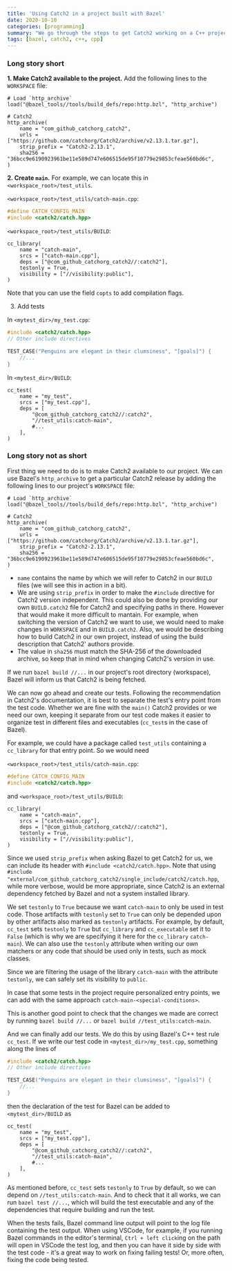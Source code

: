 ```yaml
---
title: 'Using Catch2 in a project built with Bazel'
date: 2020-10-10
categories: [programming]
summary: "We go through the steps to get Catch2 working on a C++ project that uses Bazel as build system."
tags: [bazel, catch2, c++, cpp]
---
```



### Long story short

**1. Make Catch2 available to the project.** Add the following lines to the `WORKSPACE` file:
```
# Load `http_archive`
load("@bazel_tools//tools/build_defs/repo:http.bzl", "http_archive")

# Catch2
http_archive(
    name = "com_github_catchorg_catch2",
    urls = ["https://github.com/catchorg/Catch2/archive/v2.13.1.tar.gz"],
    strip_prefix = "Catch2-2.13.1",
    sha256 = "36bcc9e6190923961be11e589d747e606515de95f10779e29853cfeae560bd6c",
)
```

**2. Create `main`.** For example, we can locate this in `<workspace_root>/test_utils`.

`<workspace_root>/test_utils/catch-main.cpp`:
```cpp
#define CATCH_CONFIG_MAIN
#include <catch2/catch.hpp>
```

`<workspace_root>/test_utils/BUILD`:
```
cc_library(
    name = "catch-main",
    srcs = ["catch-main.cpp"],
    deps = ["@com_github_catchorg_catch2//:catch2"],  
    testonly = True,                                   
    visibility = ["//visibility:public"],
)
```

Note that you can use the field `copts` to add compilation flags.

3. Add tests

In `<mytest_dir>/my_test.cpp`:
```cpp
#include <catch2/catch.hpp>
// Other include directives

TEST_CASE("Penguins are elegant in their clumsiness", "[goals]") {
    //...
}
```

In `<mytest_dir>/BUILD`:
```
cc_test(
    name = "my_test",
    srcs = ["my_test.cpp"],
    deps = [
        "@com_github_catchorg_catch2//:catch2",
        "//test_utils:catch-main",
        #...
    ],
)
```

### Long story not as short

First thing we need to do is to make Catch2 available to our project. We can use Bazel\'s `http_archive` to get a particular Catch2 release by adding the following lines to our project\'s `WORKSPACE` file:
```
# Load `http_archive`
load("@bazel_tools//tools/build_defs/repo:http.bzl", "http_archive")

# Catch2
http_archive(
    name = "com_github_catchorg_catch2",
    urls = ["https://github.com/catchorg/Catch2/archive/v2.13.1.tar.gz"],
    strip_prefix = "Catch2-2.13.1",
    sha256 = "36bcc9e6190923961be11e589d747e606515de95f10779e29853cfeae560bd6c",
)
```

- `name` contains the name by which we will refer to Catch2 in our `BUILD` files (we will see this in action in a bit).
- We are using `strip_prefix` in order to make the `#include` directive for Catch2 version independent. This could also be done by providing our own `BUILD.catch2` file for Catch2 and specifying paths in there. However that would make it more difficult to mantain. For example, when switching the version of Catch2 we want to use, we would need to make changes in `WORKSPACE` and in `BUILD.catch2`. Also, we would be describing how to build Catch2 in our own project, instead of using the build description that Catch2\' authors provide.
- The value in `sha256` must match the SHA-256 of the downloaded archive, so keep that in mind when changing Catch2's version in use.

If we run `bazel build //...` in our project's root directory (workspace), Bazel will inform us that Catch2 is being fetched.

We can now go ahead and create our tests. Following the recommendation in Catch2's documentation, it is best to separate the test's entry point from the test code. Whether we are fine with the `main()` Catch2 provides or we need our own, keeping it separate from our test code makes it easier to organize test in different files and executables (`cc_test`s in the case of Bazel).

For example, we could have a package called `test_utils` containing a `cc_library` for that entry point. So we would need 

`<workspace_root>/test_utils/catch-main.cpp`:
```cpp
#define CATCH_CONFIG_MAIN
#include <catch2/catch.hpp>
```

and `<workspace_root>/test_utils/BUILD`:
```
cc_library(
    name = "catch-main",
    srcs = ["catch-main.cpp"],
    deps = ["@com_github_catchorg_catch2//:catch2"],
    testonly = True,
    visibility = ["//visibility:public"],
)
```

Since we used `strip_prefix` when asking Bazel to get Catch2 for us, we can include its header with `#include <catch2/catch.hpp>`. Note that using `#include "external/com_github_catchorg_catch2/single_include/catch2/catch.hpp`, while more verbose, would be more appropriate, since Catch2 is an external dependency fetched by Bazel and not a system installed library.

We set `testonly` to `True` because we want `catch-main` to only be used in test code. Those artifacts with `testonly` set to `True` can only be depended upon by other artifacts also marked as `testonly` artifacts. For example, by default, `cc_test` sets `testonly` to `True` but `cc_library` and `cc_executable` set it to `False` (which is why we are specifying it here for the `cc_library` `catch-main`). We can also use the `testonly` attribute when writing our own matchers or any code that should be used only in tests, such as mock classes.

Since we are filtering the usage of the library `catch-main` with the attribute `testonly`, we can safely set its visibility to `public`.

In case that some tests in the project require personalized entry points, we can add with the same approach `catch-main-<special-conditions>`.

This is another good point to check that the changes we made are correct by running `bazel build //...` or `bazel build //test_utils:catch-main`.


And we can finally add our tests. We do this by using Bazel's C++ test rule `cc_test`. If we write our test code in `<mytest_dir>/my_test.cpp`, something along the lines of
```cpp
#include <catch2/catch.hpp>
// Other include directives

TEST_CASE("Penguins are elegant in their clumsiness", "[goals]") {
    //...
}
```

then the declaration of the test for Bazel can be added to `<mytest_dir>/BUILD` as
```
cc_test(
    name = "my_test",
    srcs = ["my_test.cpp"],
    deps = [
        "@com_github_catchorg_catch2//:catch2",
        "//test_utils:catch-main",
        #...
    ],
)
```
As mentioned before, `cc_test` sets `testonly` to `True` by default, so we can depend on `//test_utils:catch-main`. And to check that it all works, we can run `bazel test //...`, which will build the test executable and any of the dependencies that require building and run the test.

When the tests fails, Bazel command line output will point to the log file containing the test output. When using VSCode, for example, if you running Bazel commands in the editor\'s terminal, `Ctrl + left click`ing on the path will open in VSCode the test log, and then you can have it side by side with the test code - it's a great way to work on fixing failing tests! Or, more often, fixing the code being tested.
